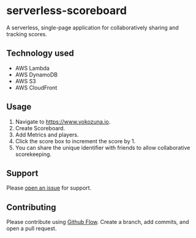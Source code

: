 # serverless-scoreboard
A serverless, single-page application for collaboratively sharing and tracking scores.

## Technology used
* AWS Lambda
* AWS DynamoDB
* AWS S3
* AWS CloudFront

## Usage

1. Navigate to https://www.yokozuna.io.
2. Create Scoreboard.
3. Add Metrics and players.
4. Click the score box to increment the score by 1.
5. You can share the unique identifier with friends to allow collaborative scorekeeping.

## Support

Please [open an issue](https://github.com/ALeonard9/www.aleonard.us/issues/new) for support.

## Contributing

Please contribute using [Github Flow](https://guides.github.com/introduction/flow/). Create a branch, add commits, and open a pull request.
